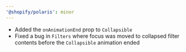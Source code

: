 ```yaml
---
'@shopify/polaris': minor
---
```


- Added the `onAnimationEnd` prop to `Collapsible`
- Fixed a bug in `Filters` where focus was moved to collapsed filter contents before the `Collapsible` animation ended
